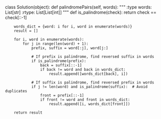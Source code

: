 class Solution(object):
    def palindromePairs(self, words):
        """
        :type words: List[str]
        :rtype: List[List[int]]
        """
        def is_palindrome(check):
            return check == check[::-1]

        words_dict = {word: i for i, word in enumerate(words)}
        result = []

        for i, word in enumerate(words):
            for j in range(len(word) + 1):
                prefix, suffix = word[:j], word[j:]
                
                # If prefix is palindrome, find reversed suffix in words
                if is_palindrome(prefix):
                    back = suffix[::-1]
                    if back != word and back in words_dict:
                        result.append([words_dict[back], i])

                # If suffix is palindrome, find reversed prefix in words
                if j != len(word) and is_palindrome(suffix):  # Avoid duplicates
                    front = prefix[::-1]
                    if front != word and front in words_dict:
                        result.append([i, words_dict[front]])

        return result
